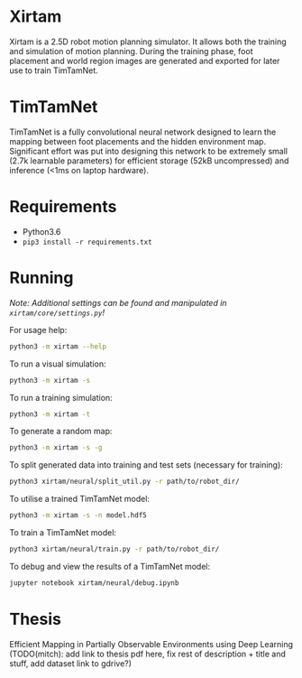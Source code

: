 # Xirtam
Xirtam is a 2.5D robot motion planning simulator. It allows both the training and simulation of motion planning. During the training phase, foot placement and world region images are generated and exported for later use to train TimTamNet.

# TimTamNet
TimTamNet is a fully convolutional neural network designed to learn the mapping between foot placements and the hidden environment map. Significant effort was put into designing this network to be extremely small (2.7k learnable parameters) for efficient storage (52kB uncompressed) and inference (<1ms on laptop hardware).

# Requirements
- Python3.6
- `pip3 install -r requirements.txt`

# Running
_Note: Additional settings can be found and manipulated in `xirtam/core/settings.py`!_

For usage help:
```bash
python3 -m xirtam --help
```
To run a visual simulation:
```bash
python3 -m xirtam -s
```
To run a training simulation:
```bash
python3 -m xirtam -t
```
To generate a random map:
```bash
python3 -m xirtam -s -g
```
To split generated data into training and test sets (necessary for training):
```bash
python3 xirtam/neural/split_util.py -r path/to/robot_dir/
```
To utilise a trained TimTamNet model:
```bash
python3 -m xirtam -s -n model.hdf5
```
To train a TimTamNet model:
```bash
python3 xirtam/neural/train.py -r path/to/robot_dir/
```
To debug and view the results of a TimTamNet model:
```bash
jupyter notebook xirtam/neural/debug.ipynb
```

# Thesis
Efficient Mapping in Partially Observable Environments using Deep Learning (TODO(mitch): add link to thesis pdf here, fix rest of description + title and stuff, add dataset link to gdrive?)
